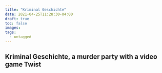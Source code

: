 ```yaml
---
title: "Kriminal Geschichte"
date: 2021-04-25T11:28:30-04:00
draft: true
toc: false
images:
tags: 
  - untagged
---
```


## Kriminal Geschichte, a murder party with a video game Twist
